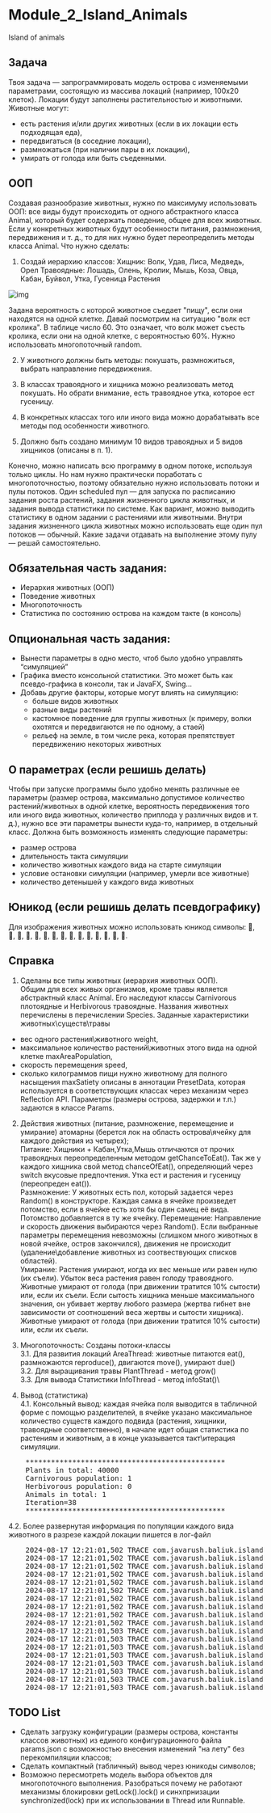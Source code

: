 # Module_2_Island_Animals
Island of animals

## Задача

Твоя задача — запрограммировать модель острова с изменяемыми параметрами, состоящую из массива локаций (например, 100х20 клеток). Локации будут заполнены растительностью и животными. Животные могут:

- есть растения и/или других животных (если в их локации есть подходящая еда),
- передвигаться (в соседние локации),
- размножаться (при наличии пары в их локации),
- умирать от голода или быть съеденными.

## ООП
Создавая разнообразие животных, нужно по максимуму использовать ООП: все виды будут происходить от одного абстрактного класса Animal, который будет содержать поведение, общее для всех животных. Если у конкретных животных будут особенности питания, размножения, передвижения и т. д., то для них нужно будет переопределить методы класса Animal.
Что нужно сделать:
1. Создай иерархию классов:
Хищник: Волк, Удав, Лиса, Медведь, Орел
Травоядные: Лошадь, Олень, Кролик, Мышь, Коза, Овца, Кабан, Буйвол, Утка, Гусеница
Растения

![img](https://github.com/user-attachments/assets/14c3ca2a-9636-420d-a1b8-69adcd68f936)


Задана вероятность с которой животное съедает "пищу", если они находятся на одной клетке. Давай посмотрим на ситуацию "волк ест кролика". В таблице число 60. Это означает, что волк может съесть кролика, если они на одной клетке, с вероятностью 60%. Нужно использовать многопоточный random.

2. У животного должны быть методы: покушать, размножиться, выбрать направление передвижения.

3. В классах травоядного и хищника можно реализовать метод покушать. Но обрати внимание, есть травоядное утка, которое ест гусеницу.

4. В конкретных классах того или иного вида можно дорабатывать все методы под особенности животного.

5. Должно быть создано минимум 10 видов травоядных и 5 видов хищников (описаны в п. 1).

Конечно, можно написать всю программу в одном потоке, используя только циклы. Но нам нужно практически поработать с многопоточностью, поэтому обязательно нужно использовать потоки и пулы потоков. Один scheduled пул — для запуска по расписанию задания роста растений, задания жизненного цикла животных, и задания вывода статистики по системе. Как вариант, можно выводить статистику в одном задании с растениями или животными. Внутри задания жизненного цикла животных можно использовать еще один пул потоков — обычный. Какие задачи отдавать на выполнение этому пулу — решай самостоятельно.

## Обязательная часть задания:
- Иерархия животных (ООП)
- Поведение животных
- Многопоточность
- Статистика по состоянию острова на каждом такте (в консоль)

## Опциональная часть задания:

- Вынести параметры в одно место, чтоб было удобно управлять “симуляцией”
- Графика вместо консольной статистики. Это может быть как псевдо-графика в консоли, так и JavaFX, Swing…
- Добавь другие факторы, которые могут влиять на симуляцию:
  - больше видов животных
  - разные виды растений
  - кастомное поведение для группы животных (к примеру, волки охотятся и передвигаются не по одному, а стаей)
  - рельеф на земле, в том числе река, которая препятствует передвижению некоторых животных

## О параметрах (если решишь делать)
Чтобы при запуске программы было удобно менять различные ее параметры (размер острова, максимально допустимое количество растений/животных в одной клетке, вероятность передвижения того или иного вида животных, количество приплода у различных видов и т. д.), нужно все эти параметры вынести куда-то, например, в отдельный класс. Должна быть возможность изменять следующие параметры:

- размер острова
- длительность такта симуляции
- количество животных каждого вида на старте симуляции
- условие остановки симуляции (например, умерли все животные)
- количество детенышей у каждого вида животных

## Юникод (если решишь делать псевдографику)

Для изображения животных можно использовать юникод символы: 🐃, 🐻, 🐎, 🦌, 🐗, 🐑, 🐐, 🐺, 🐍, 🦊, 🦅, 🐇, 🦆, 🐁, 🐛.

## Справка

1) Сделаны все типы животных (иерархия животных ООП).\
Общим для всех живых организмов, кроме травы является абстрактный класс Animal. Его наследуют классы Carnivorous плотоядные и Herbivorous травоядные.
Названия животных перечислены в перечислении Species.
Заданные характеристики животных\существ\травы
- вес одного растения\животного                                           weight,
- максимальное количество растений\животных этого вида на одной клетке    maxAreaPopulation,
- скорость перемещения                                                    speed,
- сколько килограммов пищи нужно животному для полного насыщения          maxSatiety
описаны в аннотации PresetData, которая используется в соответствующих классах через механизм через Reflection API.
Параметры (размеры острова, задержки и т.п.) задаются в классе Params.

2) Действия животных (питание, размножение, перемещение и умирание) атомарны (берется лок на область острова\ячейку для каждого действия из четырех);\
Питание: Хищники + Кабан,Утка,Мышь отличаются от прочих травоядных переопределенным методом getChanceToEat().
Так же у каждого хищника свой метод chanceOfEat(), определяющий через switch вкусовые предпочтения. Утка ест и растения и гусеницу (переопреден eat()).\
Размножение: У животных есть пол, который задается через Random() в конструкторе. Каждая самка в ячейке произведет потомство, если в ячейке есть хотя бы один самец её вида.
Потомство добавляется в ту же ячейку.
Перемещение: Направление и скорость движения выбираются через Random().
Если выбранные параметры перемещения невозможны (слишком много животных в новой ячейке, остров закончился), движения не происходит (удаление\добавление животных из соотвествующих списков областей).\
Умирание: Растения умирают, когда их вес меньше или равен нулю (их съели). Убыток веса растения равен голоду травоядного.
Животные умирают от голода (при движении тратится 10% сытости) или, если их съели.
Если сытость хищника меньше максимального значения, он убивает жертву любого размера (жертва гибнет вне зависимости от соотношений веса жертвы и сытости хищника).
Животные умирают от голода (при движении тратится 10% сытости) или, если их съели.

3) Многопоточность: Созданы потоки-классы\
3.1. Для развития локаций AreaThread: животные питаются eat(), размножаются reproduce(), двигаются move(), умирают due()\
3.2. Для выращивания травы PlantThread - метод grow()\
3.3. Для вывода Статистики InfoThread - метод infoStat()\

4) Вывод (статистика)\
4.1. Консольный вывод: каждая ячейка поля выводится в табличной форме с помощью разделителей, в ячейке указано
максимальное количество существ каждого подвида (растения, хищники, травоядные соответственно),
в начале идет общая статистика по растениям и животным, а в конце указывается такт\итерация симуляции.
<pre>
    ***********************************************
    Plants in total: 40000
    Carnivorous population: 1
    Herbivorous population: 0
    Animals in total: 1
    Iteration=38
    ***********************************************
</pre>

4.2. Более развернутая информация по популяции каждого вида животного в разрезе каждой локации пишется в лог-файл
<pre>
    2024-08-17 12:21:01,502 TRACE com.javarush.baliuk.islandofanimals.Main: Area [1, 4]
    2024-08-17 12:21:01,502 TRACE com.javarush.baliuk.islandofanimals.Main:  - Carnivorous:
    2024-08-17 12:21:01,502 TRACE com.javarush.baliuk.islandofanimals.Main:    - BEAR : 3
    2024-08-17 12:21:01,502 TRACE com.javarush.baliuk.islandofanimals.Main:    - BOA : 36
    2024-08-17 12:21:01,502 TRACE com.javarush.baliuk.islandofanimals.Main:    - EAGLE : 20
    2024-08-17 12:21:01,502 TRACE com.javarush.baliuk.islandofanimals.Main:    - FOX : 1
    2024-08-17 12:21:01,502 TRACE com.javarush.baliuk.islandofanimals.Main:    - WOLF : 28
    2024-08-17 12:21:01,502 TRACE com.javarush.baliuk.islandofanimals.Main:  - Herbivorous:
    2024-08-17 12:21:01,502 TRACE com.javarush.baliuk.islandofanimals.Main:    - BOAR : 50
    2024-08-17 12:21:01,502 TRACE com.javarush.baliuk.islandofanimals.Main:    - BUFFALO : 6
    2024-08-17 12:21:01,503 TRACE com.javarush.baliuk.islandofanimals.Main:    - DEER : 18
    2024-08-17 12:21:01,503 TRACE com.javarush.baliuk.islandofanimals.Main:    - DUCK : 131
    2024-08-17 12:21:01,503 TRACE com.javarush.baliuk.islandofanimals.Main:    - GOAT : 87
    2024-08-17 12:21:01,503 TRACE com.javarush.baliuk.islandofanimals.Main:    - HORSE : 19
    2024-08-17 12:21:01,503 TRACE com.javarush.baliuk.islandofanimals.Main:    - MOUSE : 257
    2024-08-17 12:21:01,503 TRACE com.javarush.baliuk.islandofanimals.Main:    - RABBIT : 150
    2024-08-17 12:21:01,503 TRACE com.javarush.baliuk.islandofanimals.Main:    - SHEEP : 113
    2024-08-17 12:21:01,503 TRACE com.javarush.baliuk.islandofanimals.Main:  - Plants : 567
</pre>

## TODO List

- Сделать загрузку конфигурации (размеры острова, константы классов животных) из единого конфигурационного файла params.json с возможностью внесения изменений "на лету" без перекомпиляции классов;
- Сделать компактный (табличный) вывод через юникоды символов;
- Возможно пересмотреть модель выбора объектов для многопоточного выполнения. Разобраться почему не работают механизмы блокировки getLock().lock() и синхпрнизации synchronized(lock) при их использовании в Thread или Runnable.
